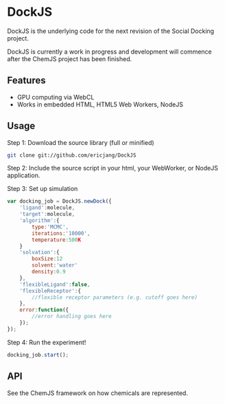 # DockJS

DockJS is the underlying code for the next revision of the Social Docking project.

DockJS is currently a work in progress and development will commence after the ChemJS project has been finished.

## Features
- GPU computing via WebCL
- Works in embedded HTML, HTML5 Web Workers, NodeJS

## Usage

Step 1: Download the source library (full or minified)
```bash
git clone git://github.com/ericjang/DockJS
```

Step 2: Include the source script in your html, your WebWorker, or NodeJS application.

Step 3: Set up simulation
```JavaScript
var docking_job = DockJS.newDock({
	'ligand':molecule,
	'target':molecule,
	'algorithm':{
		type:'MCMC',
		iterations:'10000',
		temperature:500K
	}
	'solvation':{
		boxSize:12
		solvent:'water'
		density:0.9
	},
	'flexibleLigand':false,
	'flexibleReceptor':{
		//flexible receptor parameters (e.g. cutoff goes here)
	},
	error:function({
		//error handling goes here
	});
});
```
Step 4: Run the experiment!
```JavaScript
docking_job.start();
```

## API

See the ChemJS framework on how chemicals are represented.